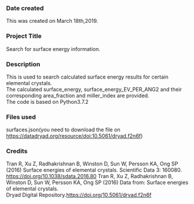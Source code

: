 ### Date created
This was created on March 18th,2019.

### Project Title
Search for surface energy information.

### Description
This is used to search calculated surface energy results for certain elemental crystals.  
The calculated surface_energy, surface_energy_EV_PER_ANG2
and their corresponding area_fraction and miller_index are provided.  
The code is based on Python3.7.2

### Files used
surfaces.json(you need to download the file on https://datadryad.org/resource/doi:10.5061/dryad.f2n6f)

### Credits
Tran R, Xu Z, Radhakrishnan B, Winston D, Sun W, Persson KA, Ong SP (2016) Surface energies of elemental crystals. Scientific Data 3: 160080.  
https://doi.org/10.1038/sdata.2016.80
Tran R, Xu Z, Radhakrishnan B, Winston D, Sun W, Persson KA, Ong SP (2016) Data from: Surface energies of elemental crystals.  
Dryad Digital Repository.https://doi.org/10.5061/dryad.f2n6f

